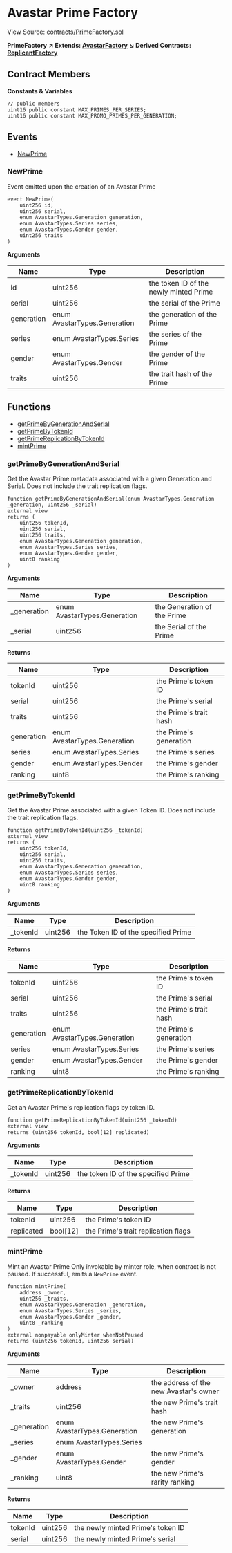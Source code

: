 # Avastar Prime Factory

View Source: [contracts/PrimeFactory.sol](https://github.com/Dapp-Wizards/Avastars-Contracts/blob/master/contracts/PrimeFactory.sol)

**PrimeFactory** **↗ Extends: [AvastarFactory](contracts/AvastarFactory.md)**
**↘ Derived Contracts: [ReplicantFactory](contracts/ReplicantFactory.md)**

## Contract Members
**Constants & Variables**

```solidity
// public members
uint16 public constant MAX_PRIMES_PER_SERIES;
uint16 public constant MAX_PROMO_PRIMES_PER_GENERATION;

```

## **Events**

- [NewPrime](#newprime)

### NewPrime

Event emitted upon the creation of an Avastar Prime

```solidity
event NewPrime(
	uint256 id,
	uint256 serial,
	enum AvastarTypes.Generation generation,
	enum AvastarTypes.Series series,
	enum AvastarTypes.Gender gender,
	uint256 traits
)
```

**Arguments**

| Name        | Type           | Description  |
| ------------- |------------- | -----|
| id | uint256 | the token ID of the newly minted Prime | 
| serial | uint256 | the serial of the Prime | 
| generation | enum AvastarTypes.Generation | the generation of the Prime | 
| series | enum AvastarTypes.Series | the series of the Prime | 
| gender | enum AvastarTypes.Gender | the gender of the Prime | 
| traits | uint256 | the trait hash of the Prime | 

## **Functions**

- [getPrimeByGenerationAndSerial](#getprimebygenerationandserial)
- [getPrimeByTokenId](#getprimebytokenid)
- [getPrimeReplicationByTokenId](#getprimereplicationbytokenid)
- [mintPrime](#mintprime)

### getPrimeByGenerationAndSerial

Get the Avastar Prime metadata associated with a given Generation and Serial.
Does not include the trait replication flags.

```solidity
function getPrimeByGenerationAndSerial(enum AvastarTypes.Generation _generation, uint256 _serial)
external view
returns (
	uint256 tokenId,
	uint256 serial,
	uint256 traits,
	enum AvastarTypes.Generation generation,
	enum AvastarTypes.Series series,
	enum AvastarTypes.Gender gender,
	uint8 ranking
)
```

**Arguments**

| Name        | Type           | Description  |
| ------------- |------------- | -----|
| _generation | enum AvastarTypes.Generation | the Generation of the Prime | 
| _serial | uint256 | the Serial of the Prime | 

**Returns**

| Name        | Type           | Description  |
| ------------- |------------- | -----|
| tokenId | uint256 | the Prime's token ID | 
| serial | uint256 | the Prime's serial | 
| traits | uint256 | the Prime's trait hash | 
| generation | enum AvastarTypes.Generation | the Prime's generation | 
| series | enum AvastarTypes.Series | the Prime's series | 
| gender | enum AvastarTypes.Gender | the Prime's gender | 
| ranking | uint8 | the Prime's ranking | 

### getPrimeByTokenId

Get the Avastar Prime associated with a given Token ID.
Does not include the trait replication flags.

```solidity
function getPrimeByTokenId(uint256 _tokenId)
external view
returns (
	uint256 tokenId,
	uint256 serial,
	uint256 traits,
	enum AvastarTypes.Generation generation,
	enum AvastarTypes.Series series,
	enum AvastarTypes.Gender gender,
	uint8 ranking
)
```

**Arguments**

| Name        | Type           | Description  |
| ------------- |------------- | -----|
| _tokenId | uint256 | the Token ID of the specified Prime | 

**Returns**

| Name        | Type           | Description  |
| ------------- |------------- | -----|
| tokenId | uint256 | the Prime's token ID | 
| serial | uint256 | the Prime's serial | 
| traits | uint256 | the Prime's trait hash | 
| generation | enum AvastarTypes.Generation | the Prime's generation | 
| series | enum AvastarTypes.Series | the Prime's series | 
| gender | enum AvastarTypes.Gender | the Prime's gender | 
| ranking | uint8 | the Prime's ranking | 

### getPrimeReplicationByTokenId

Get an Avastar Prime's replication flags by token ID.

```solidity
function getPrimeReplicationByTokenId(uint256 _tokenId)
external view
returns (uint256 tokenId, bool[12] replicated)
```

**Arguments**

| Name        | Type           | Description  |
| ------------- |------------- | -----|
| _tokenId | uint256 | the token ID of the specified Prime | 

**Returns**

| Name        | Type           | Description  |
| ------------- |------------- | -----|
| tokenId | uint256 | the Prime's token ID | 
| replicated | bool[12] | the Prime's trait replication flags | 

### mintPrime

Mint an Avastar Prime
Only invokable by minter role, when contract is not paused.
If successful, emits a `NewPrime` event.

```solidity
function mintPrime(
	address _owner,
	uint256 _traits,
	enum AvastarTypes.Generation _generation,
	enum AvastarTypes.Series _series,
	enum AvastarTypes.Gender _gender,
	uint8 _ranking
)
external nonpayable onlyMinter whenNotPaused 
returns (uint256 tokenId, uint256 serial)
```

**Arguments**

| Name        | Type           | Description  |
| ------------- |------------- | -----|
| _owner | address | the address of the new Avastar's owner | 
| _traits | uint256 | the new Prime's trait hash | 
| _generation | enum AvastarTypes.Generation | the new Prime's generation | 
| _series | enum AvastarTypes.Series |  | 
| _gender | enum AvastarTypes.Gender | the new Prime's gender | 
| _ranking | uint8 | the new Prime's rarity ranking | 

**Returns**

| Name        | Type           | Description  |
| ------------- |------------- | -----|
| tokenId | uint256 | the newly minted Prime's token ID | 
| serial | uint256 | the newly minted Prime's serial | 

